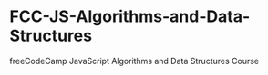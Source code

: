 # FCC-JS-Algorithms-and-Data-Structures
freeCodeCamp JavaScript Algorithms and Data Structures Course
